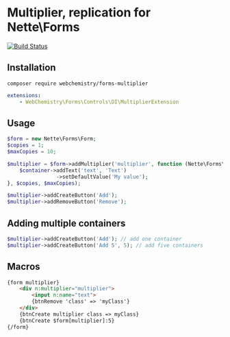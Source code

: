 # Multiplier, replication for Nette\Forms

[![Build Status](https://travis-ci.org/WebChemistry/forms-multiplier.svg?branch=master)](https://travis-ci.org/WebChemistry/forms-multiplier)

## Installation
```
composer require webchemistry/forms-multiplier
```

```yaml
extensions:
    - WebChemistry\Forms\Controls\DI\MultiplierExtension
```

## Usage

```php
$form = new Nette\Forms\Form;
$copies = 1;
$maxCopies = 10;

$multiplier = $form->addMultiplier('multiplier', function (Nette\Forms\Container $container, Nette\Forms\Form $form) {
    $container->addText('text', 'Text')
                ->setDefaultValue('My value');
}, $copies, $maxCopies);

$multiplier->addCreateButton('Add');
$multiplier->addRemoveButton('Remove');
```

## Adding multiple containers

```php
$multiplier->addCreateButton('Add'); // add one container
$multiplier->addCreateButton('Add 5', 5); // add five containers
```

## Macros

```html
{form multiplier}
	<div n:multiplier="multiplier">
		<input n:name="text">
		{btnRemove 'class' => 'myClass'}
	</div>
	{btnCreate multiplier class => myClass}
	{btnCreate $form[multiplier]:5}
{/form}
```
